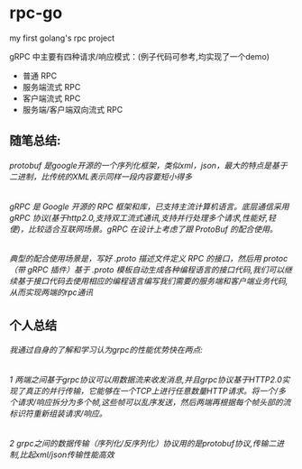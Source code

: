# rpc-go
my first golang's rpc project<br>


gRPC 中主要有四种请求/响应模式：(例子代码可参考,均实现了一个demo)
- 普通 RPC
- 服务端流式 RPC
- 客户端流式 RPC
- 服务端/客户端双向流式 RPC
## 随笔总结:
###### protobuf 是google开源的一个序列化框架，类似xml，json，最大的特点是基于二进制，比传统的XML表示同样一段内容要短小得多
###### gRPC 是 Google 开源的 RPC 框架和库，已支持主流计算机语言。底层通信采用 gRPC 协议(基于http2.0,支持双工流式通讯,支持并行处理多个请求,性能好,轻便)，比较适合互联网场景。gRPC 在设计上考虑了跟 ProtoBuf 的配合使用。
###### 典型的配合使用场景是，写好 .proto 描述文件定义 RPC 的接口，然后用 protoc（带 gRPC 插件）基于 .proto 模板自动生成各种编程语言的接口代码,我们可以继续基于接口代码去使用相应的编程语言编写我们需要的服务端和客户端业务代码,从而实现两端的rpc通讯

## 个人总结
###### 我通过自身的了解和学习认为grpc的性能优势快在两点: 
###### 1 两端之间基于grpc协议可以用数据流来收发消息,并且grpc协议基于HTTP2.0实现了真正的并行传输，它能够在一个TCP上进行任意数量HTTP请求。将一个/多个请求/响应拆分为多个帧,这些帧可以乱序发送，然后两端再根据每个帧头部的流标识符重新组装请求/响应。 
###### 2 grpc之间的数据传输（序列化/反序列化）协议用的是protobuf协议,传输二进制,比起xml/json传输性能高效
